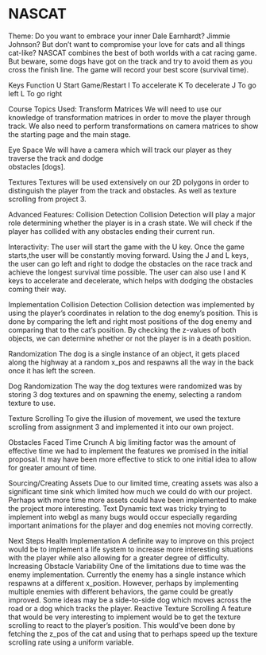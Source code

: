 # NASCAT
Theme:
Do you want to embrace your inner Dale Earnhardt? Jimmie Johnson? But don’t want to compromise your love for cats and all things cat-like? NASCAT combines the best of both worlds with a cat racing game. But beware, some dogs have got on the track and try to avoid them as you cross the finish line.
The game will record your best score (survival time).

Keys
Function
U
Start Game/Restart
I
To accelerate
K
To decelerate
J
To go left
L
To go right

Course Topics Used:
Transform Matrices
	We will need to use our knowledge of transformation matrices in order to move the player through 	track. We also need to perform transformations on camera matrices to show the starting page and the main stage.

Eye Space
	We will have a camera which will track our player as they traverse the track and dodge     
obstacles [dogs].

Textures
	Textures will be used extensively on our 2D polygons in order to distinguish the player from the 
track and obstacles. As well as texture scrolling from project 3.


Advanced Features:
Collision Detection
	Collision Detection will play a major role determining whether the player is in a crash state.
	We will check if the player has collided with any obstacles ending their current run.

Interactivity:
The user will start the game with the U key. Once the game starts,the user will be constantly moving forward. Using the J and L keys, the user can go left and right to dodge the obstacles on the race track and achieve the longest survival time possible. The user can also use I and K keys to accelerate and decelerate, which helps with dodging the obstacles coming their way.


Implementation
Collision Detection
Collision detection was implemented by using the player’s coordinates in relation to the dog enemy’s position. This is done by comparing the left and right most positions of the dog enemy and comparing that to the cat’s position. By checking the z-values of both objects, we can determine whether or not the player is in a death position.

Randomization
The dog is a single instance of an object, it gets placed along the highway at a random x_pos and respawns all the way in the back once it has left the screen.

Dog Randomization
The way the dog textures were randomized was by storing 3 dog textures and on spawning the enemy, selecting a random texture to use.

Texture Scrolling
To give the illusion of movement, we used the texture scrolling from assignment 3 and implemented it into our own project.

Obstacles Faced
Time Crunch 
A big limiting factor was the amount of effective time we had to implement the features we promised in the initial proposal. It may have been more effective to stick to one initial idea to allow for greater amount of time.

Sourcing/Creating Assets
Due to our limited time, creating assets was also a significant time sink which limited how much we could do with our project. Perhaps with more time more assets could have been implemented to make the project more interesting.
Text
Dynamic text was tricky trying to implement into webgl as many bugs would occur especially regarding important animations for the player and dog enemies not moving correctly.

Next Steps
Health Implementation
A definite way to improve on this project would be to implement a life system to increase more interesting situations with the player while also allowing for a greater degree of difficulty. 
Increasing Obstacle Variability
One of the limitations due to time was the enemy implementation. Currently the enemy has a single instance which respawns at a different x_position. However, perhaps by implementing multiple enemies with different behaviors, the game could be greatly improved. Some ideas may be a side-to-side dog which moves across the road or a dog which tracks the player.
	Reactive Texture Scrolling
A feature that would be very interesting to implement would be to get the texture scrolling to react to the player’s position. This would’ve been done by fetching the z_pos of the cat and using that to perhaps speed up the texture scrolling rate using a uniform variable.

